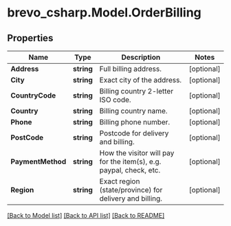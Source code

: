 # brevo_csharp.Model.OrderBilling
## Properties

Name | Type | Description | Notes
------------ | ------------- | ------------- | -------------
**Address** | **string** | Full billing address. | [optional] 
**City** | **string** | Exact city of the address. | [optional] 
**CountryCode** | **string** | Billing country 2-letter ISO code. | [optional] 
**Country** | **string** | Billing country name. | [optional] 
**Phone** | **string** | Billing phone number. | [optional] 
**PostCode** | **string** | Postcode for delivery and billing. | [optional] 
**PaymentMethod** | **string** | How the visitor will pay for the item(s), e.g. paypal, check, etc. | [optional] 
**Region** | **string** | Exact region (state/province) for delivery and billing. | [optional] 

[[Back to Model list]](../README.md#documentation-for-models) [[Back to API list]](../README.md#documentation-for-api-endpoints) [[Back to README]](../README.md)

